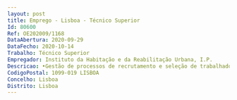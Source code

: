 ```yaml
--- 
layout: post
title: Emprego - Lisboa - Técnico Superior
Id: 80600
Ref: OE202009/1168
DataAbertura: 2020-09-29
DataFecho: 2020-10-14
Trabalho: Técnico Superior
Empregador: Instituto da Habitação e da Reabilitação Urbana, I.P.
Descricao: •Gestão de processos de recrutamento e seleção de trabalhadores  • avaliação de desempenho (SIADAP) • processamento de remunerações, suplementos, abonos e outras prestações a título de despesas com pessoal • preparação da proposta anual de orçamento em matéria de encargos com pessoal e acompanhamento mensal da execução do orçamento com pessoal e respetivos reportes, planeamento de recursos humanos e gestão de carreiras • elaborar os estudos necessários conducentes à informação e caraterização dos recursos humanos e respetivos indicadores de gestão, com vista ao planeamento e à gestão dos recursos humanos • Formação profissional.
CodigoPostal: 1099-019 LISBOA
Concelho: Lisboa
Distrito: Lisboa
--- 
```

